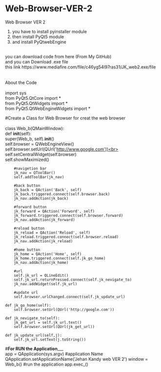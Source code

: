 # Web-Browser-VER-2
Web Browser VER 2
<br>
1. you have to install pyinstaller module <br>
2. then install PyQt5 module
3. and install PyQtwebEngine


<br>
you can download code from here (From My GitHub)
<br> and you can Download .exe file 
<br> this link 
https://www.mediafire.com/file/c46yg54l97ras31/JK_web2.exe/file
<br><br><br>
About the Code 
<br><br>
import sys<br>
from PyQt5.QtCore import *<br>
from PyQt5.QtWidgets import *<br>
from PyQt5.QtWebEngineWidgets import *<br>


#Create a Class for Web Browser for creat the web  browser<br><br>
class Web_b(QMainWindow):<br>
    def __init__(self):<br>
        super(Web_b, self).__init__()<br>
        self.browser = QWebEngineView()<br>
        self.browser.setUrl(QUrl('http://www.google.com'))<br>
        self.setCentralWidget(self.browser)<br>
        self.showMaximized()<br>
        
        #navigetion bar
        jk_nav = QToolBar()
        self.addToolBar(jk_nav)
        
        #back button
        jk_back = QAction('Back', self)
        jk_back.triggered.connect(self.browser.back)
        jk_nav.addAction(jk_back)
        
        #forward button
        jk_forward = QAction('Forword', self)
        jk_forward.triggered.connect(self.browser.forward)
        jk_nav.addAction(jk_forward)
        
        #reload button
        jk_reload = QAction('Reload', self)
        jk_reload.triggered.connect(self.browser.reload)
        jk_nav.addAction(jk_reload)
        
        #home button
        jk_home = QAction('Home', self)
        jk_home.triggered.connect(self.jk_go_home)
        jk_nav.addAction(jk_home)
    
        #url
        self.jk_url = QLineEdit()
        self.jk_url.returnPressed.connect(self.jk_nevigate_to)
        jk_nav.addWidget(self.jk_url)
    
        #update url
        self.browser.urlChanged.connect(self.jk_update_url)
        
    def jk_go_home(self):
        self.browser.setUrl(QUrl('http://google.com'))

    def jk_nevigate_to(self):
        jk_get_url = self.jk_url.text()
        self.browser.setUrl(QUrl(jk_get_url))
        
    def jk_update_url(self,j):
        self.jk_url.setText(j.toString())
        
       
        
#____________For RUN the Application_______________     
app = QApplication(sys.argv)
#application Name
QApplication.setApplicationName('Jehan Kandy web VER 2')
window = Web_b()
#run the application
app.exec_()
